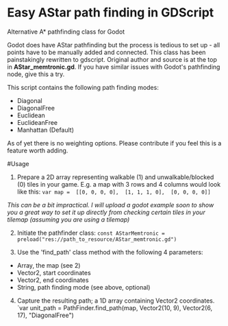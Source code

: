 # Easy AStar path finding in GDScript
Alternative A* pathfinding class for Godot 

Godot does have AStar pathfinding but the process is tedious to set up - all points have to be manually added and connected. This class has been painstakingly rewritten to gdscript. Original author and source is at the top in **AStar_memtronic.gd**. If you have similar issues with Godot's pathfinding node, give this a try.

This script contains the following path finding modes:

- Diagonal
- DiagonalFree
- Euclidean
- EuclideanFree
- Manhattan (Default)

As of yet there is no weighting options. Please contribute if you feel this is a feature worth adding.

#Usage

1. Prepare a 2D array representing walkable (1) and unwalkable/blocked (0) tiles in your game. E.g. a map with 3 rows and 4 columns would look like this:
`var map = 
[[0, 0, 0, 0], 
[1, 1, 1, 0], 
[0, 0, 0, 0]]`

*This can be a bit impractical. I will upload a godot example soon to show you a great way to set it up directly from checking certain tiles in your tilemap (assuming you are using a tilemap)*

2. Initiate the pathfinder class:
`const AStarMemtronic = preload("res://path_to_resource/AStar_memtronic.gd")`

3. Use the 'find_path' class method with the following 4 parameters:
  - Array, the map (see 2)
  - Vector2, start coordinates
  - Vector2, end coordinates
  - String, path finding mode (see above, optional)
  
4. Capture the resulting path; a 1D array containing Vector2 coordinates.
   `var unit_path = PathFinder.find_path(map, Vector2(10, 9), Vector2(6, 17), "DiagonalFree")
